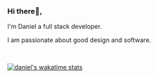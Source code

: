 ### Hi there👋,

I'm Daniel a full stack developer.

I am passionate about good design and software. 
<br/>
<!-- I ❤️ open source. I sometimes play football⚽. -->
<br/>

[![daniel's wakatime stats](https://github-readme-stats.vercel.app/api/wakatime?username=incrediblejagur&langs_count=5)](https://github.com/anuraghazra/github-readme-stats)
